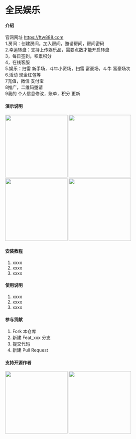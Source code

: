 # 全民娱乐

#### 介绍
官网网址 https://ftw888.com <br>
1.房间：创建房间，加入房间，邀请房间，房间密码 <br>
2.幸运转盘：支持上传娱乐品，需要点数才能开启转盘 <br>
3，每日签到，积累积分 <br>
4，在线客服 <br>
5.娱乐：扫雷 新手场，斗牛小资场，扫雷 富豪场，斗牛 富豪场次 <br>
6.活动 现金红包等 <br>
7充值，微信 支付宝 <br>
8推广，二维码邀请 <br>
9我的 个人信息修改，账单，积分 更新<br>
#### 演示说明
<img src="https://ftw888.com/download/1.png" width="200" height="200">
<img src="https://ftw888.com/download/2.png" width="200" height="200">
<img src="https://ftw888.com/download/3.png" width="200" height="200">
<img src="https://ftw888.com/download/4.png" width="200" height="200">


#### 安装教程

1.  xxxx
2.  xxxx
3.  xxxx

#### 使用说明

1.  xxxx
2.  xxxx
3.  xxxx

#### 参与贡献

1.  Fork 本仓库
2.  新建 Feat_xxx 分支
3.  提交代码
4.  新建 Pull Request


#### 支持开源作者

<img src="https://ftw888.com/download/aplay.jpg" width="200" height="200">
<img src="https://ftw888.com/download/wechat.jpg" width="200" height="200">
